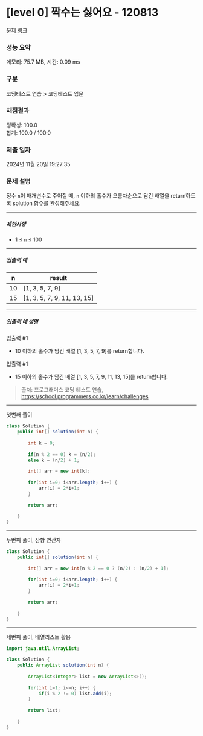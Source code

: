 # [level 0] 짝수는 싫어요 - 120813 

[문제 링크](https://school.programmers.co.kr/learn/courses/30/lessons/120813) 

### 성능 요약

메모리: 75.7 MB, 시간: 0.09 ms

### 구분

코딩테스트 연습 > 코딩테스트 입문

### 채점결과

정확성: 100.0<br/>합계: 100.0 / 100.0

### 제출 일자

2024년 11월 20일 19:27:35

### 문제 설명

<p>정수 <code>n</code>이 매개변수로 주어질 때, <code>n</code> 이하의 홀수가 오름차순으로 담긴 배열을 return하도록 solution 함수를 완성해주세요.</p>

<hr>

<h5>제한사항</h5>

<ul>
<li>1 ≤ <code>n</code> ≤ 100</li>
</ul>

<hr>

<h5>입출력 예</h5>
<table class="table">
        <thead><tr>
<th>n</th>
<th>result</th>
</tr>
</thead>
        <tbody><tr>
<td>10</td>
<td>[1, 3, 5, 7, 9]</td>
</tr>
<tr>
<td>15</td>
<td>[1, 3, 5, 7, 9, 11, 13, 15]</td>
</tr>
</tbody>
      </table>
<hr>

<h5>입출력 예 설명</h5>

<p>입출력 #1</p>

<ul>
<li>10 이하의 홀수가 담긴 배열 [1, 3, 5, 7, 9]를 return합니다.</li>
</ul>

<p>입출력 #1</p>

<ul>
<li>15 이하의 홀수가 담긴 배열 [1, 3, 5, 7, 9, 11, 13, 15]를 return합니다.</li>
</ul>


> 출처: 프로그래머스 코딩 테스트 연습, https://school.programmers.co.kr/learn/challenges
>
---

첫번째 풀이

```java
class Solution {
    public int[] solution(int n) {
        
        int k = 0;
        
        if(n % 2 == 0) k = (n/2);
        else k = (n/2) + 1;
        
        int[] arr = new int[k];
        
        for(int i=0; i<arr.length; i++) {
            arr[i] = 2*i+1;
        }
        
        return arr;
        
    }
}
```

---

두번째 풀이, 삼항 연산자

```java
class Solution {
    public int[] solution(int n) {
                
        int[] arr = new int[n % 2 == 0 ? (n/2) : (n/2) + 1];
        
        for(int i=0; i<arr.length; i++) {
            arr[i] = 2*i+1;
        }
        
        return arr;
        
    }
}
```

---

세번째 풀이, 배열리스트 활용

```java
import java.util.ArrayList;

class Solution {
    public ArrayList solution(int n) {
                
        ArrayList<Integer> list = new ArrayList<>();
        
        for(int i=1; i<=n; i++) {
            if(i % 2 != 0) list.add(i);
        }
        
        return list;
        
    }
}
```

